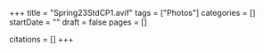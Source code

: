 +++
title = "Spring23StdCP1.avif"
tags = ["Photos"]
categories = []
startDate = ""
draft = false
pages = []

citations = []
+++
